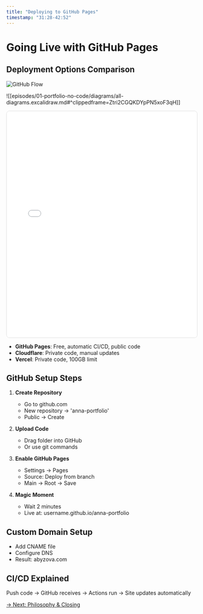 ```yaml
---
title: "Deploying to GitHub Pages"
timestamp: "31:28-42:52"
---
```


# Going Live with GitHub Pages

## Deployment Options Comparison
![GitHub Flow](../diagrams/06-github-flow.png)

<!-- Obsidian -->
![[episodes/01-portfolio-no-code/diagrams/all-diagrams.excalidraw.md#^clippedframe=Ztri2CGQKDYpPN5xoF3qH]]

<!-- MkDocs -->
<iframe src="../diagrams/excalidraw-frames.html#Ztri2CGQKDYpPN5xoF3qH" width="100%" height="600" frameborder="0" style="border: 1px solid #ddd; border-radius: 8px;"></iframe>

- **GitHub Pages**: Free, automatic CI/CD, public code
- **Cloudflare**: Private code, manual updates
- **Vercel**: Private code, 100GB limit

## GitHub Setup Steps

1. **Create Repository**
    - Go to github.com
    - New repository → 'anna-portfolio'
    - Public → Create

2. **Upload Code**
    - Drag folder into GitHub
    - Or use git commands

3. **Enable GitHub Pages**
    - Settings → Pages
    - Source: Deploy from branch
    - Main → Root → Save

4. **Magic Moment**
    - Wait 2 minutes
    - Live at: username.github.io/anna-portfolio

## Custom Domain Setup
- Add CNAME file
- Configure DNS
- Result: abyzova.com

## CI/CD Explained
Push code → GitHub receives → Actions run → Site updates automatically

[→ Next: Philosophy & Closing](08-closing.md)